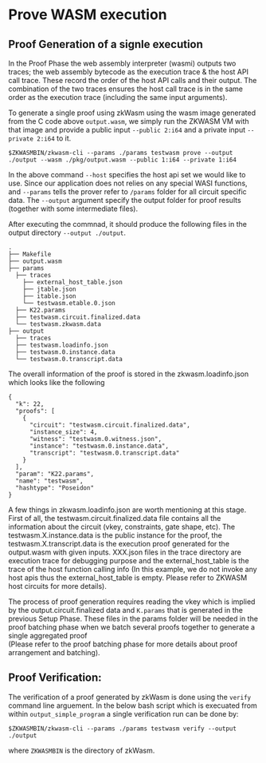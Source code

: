 # Prove WASM execution

## Proof Generation of a signle execution

In the Proof Phase the web assembly interpreter (wasmi) outputs two traces; the web assembly bytecode as the execution trace & the host API call trace. These record the order of the host API calls and their output. The combination of the two traces ensures the host call trace is in the same order as the execution trace (including the same input arguments).<br>

To generate a single proof using zkWasm using the wasm image generated from the C code above `output.wasm`, we simply run the ZKWASM VM with that image and  provide a public input `--public 2:i64` and a private input `--private 2:i64` to it.

```console
$ZKWASMBIN/zkwasm-cli --params ./params testwasm prove --output ./output --wasm ./pkg/output.wasm --public 1:i64 --private 1:i64
```

In the above command `--host` specifies the host api set we would like to use. Since our application does not relies on any special WASI functions, and `--params` tells the prover refer to `/params` folder for all circuit specific data. The `--output` argument specify the output folder for proof results (together with some intermediate files).

After executing the commnad, it should produce the following files in the output directory `--output ./output`.

```
.
├── Makefile
├── output.wasm
├── params
  ├── traces
    ├── external_host_table.json
    ├── jtable.json
    ├── itable.json
    └── testwasm.etable.0.json
  ├── K22.params
  ├── testwasm.circuit.finalized.data
  └── testwasm.zkwasm.data
├── output
  ├── traces
  ├── testwasm.loadinfo.json
  ├── testwasm.0.instance.data
  └── testwasm.0.transcript.data
```

The overall information of the proof is stored in the zkwasm.loadinfo.json which looks like the following
```
{
  "k": 22,
  "proofs": [
    {
      "circuit": "testwasm.circuit.finalized.data",
      "instance_size": 4,
      "witness": "testwasm.0.witness.json",
      "instance": "testwasm.0.instance.data",
      "transcript": "testwasm.0.transcript.data"
    }
  ],
  "param": "K22.params",
  "name": "testwasm",
  "hashtype": "Poseidon"
}
```

A few things in zkwasm.loadinfo.json are worth mentioning at this stage. First of all, the testwasm.circuit.finalized.data file contains all the information about the circuit (vkey, constraints, gate shape, etc). The testwasm.X.instance.data is the public instance for the proof, the testwasm.X.transcript.data is the execution proof generated for the output.wasm with given inputs. XXX.json files in the trace directory are execution trace for debugging purpose and the external_host_table is the trace of the host function calling info (In this example, we do not invoke any host apis thus the external_host_table is empty. Please refer to ZKWASM host circuits for more details).

The process of proof generation requires reading the vkey which is implied by the output.circuit.finalized data and `K.params` that is generated in the previous Setup Phase. These files in the params folder will be needed in the proof batching phase when we batch several proofs together to generate a single aggregated proof<br> (Please refer to the proof batching phase for more details about proof arrangement and batching).

## Proof Verification:

The verification of a proof generated by zkWasm is done using the `verify` command line arguement. In the below bash script which is execuated from within `output_simple_program` a single verification run can be done by:

```
$ZKWASMBIN/zkwasm-cli --params ./params testwasm verify --output ./output
```
where `ZKWASMBIN` is the directory of zkWasm.



